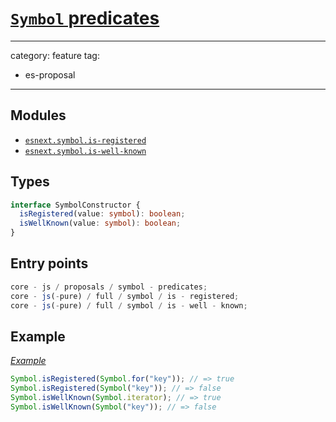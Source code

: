 # [`Symbol` predicates](https://github.com/tc39/proposal-symbol-predicates)

---

category: feature
tag:

- es-proposal

---

## Modules

- [`esnext.symbol.is-registered`](https://github.com/zloirock/core-js/blob/master/packages/core-js/modules/esnext.symbol.is-registered.js)
- [`esnext.symbol.is-well-known`](https://github.com/zloirock/core-js/blob/master/packages/core-js/modules/esnext.symbol.is-well-known.js)

## Types

```ts
interface SymbolConstructor {
  isRegistered(value: symbol): boolean;
  isWellKnown(value: symbol): boolean;
}
```

## Entry points

```js
core - js / proposals / symbol - predicates;
core - js(-pure) / full / symbol / is - registered;
core - js(-pure) / full / symbol / is - well - known;
```

## Example

[_Example_](https://tinyurl.com/2cuwpu8d)

```js
Symbol.isRegistered(Symbol.for("key")); // => true
Symbol.isRegistered(Symbol("key")); // => false
Symbol.isWellKnown(Symbol.iterator); // => true
Symbol.isWellKnown(Symbol("key")); // => false
```
